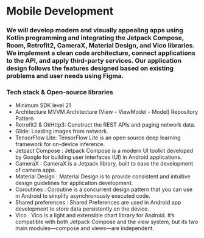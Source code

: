 # Mobile Development
### We will develop modern and visually appealing apps using Kotlin programming and integrating the Jetpack Compose, Room, Retrofit2, CameraX, Material Design, and Vico libraries. We implement a clean code architecture, connect applications to the API, and apply third-party services. Our application design follows the features designed based on existing problems and user needs using Figma.

### Tech stack & Open-source libraries
- Minimum SDK level 21
- Architecture MVVM Architecture (View - ViewModel - Model) Repository Pattern
- Retrofit2 & OkHttp3: Construct the REST APIs and paging network data.
- Glide: Loading images from network.
- TensorFlow Lite: TensorFlow Lite is an open source deep learning framework for on-device inference.
- Jetpact Compose : Jetpack Compose is a modern UI toolkit developed by Google for building user interfaces (UI) in Android applications.
- CameraX : CameraX is a Jetpack library, built to ease the development of camera apps.
- Material Design : Material Design is to provide consistent and intuitive design guidelines for application development.
- Coroutines : Coroutine is a concurrent design pattern that you can use in Android to simplify asynchronously executed code.
- Shared preferences : Shared Preferences are used in Android app development to store data persistently on the device.
- Vico : Vico is a light and extensible chart library for Android. It’s compatible with both Jetpack Compose and the view system, but its two main modules—compose and views—are independent.
